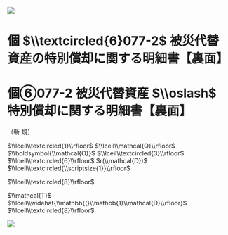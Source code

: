 ![](https://www.nta.go.jp/tmp/1866a090-163d-46b7-926f-869886bf73ce/images/ad3a7e41615d6d97435e1db96c8752932a9be91efe7b4960a8b04ccb0a31ff89.jpg)

# 個 $\\textcircled{6}077-2$ 被災代替資産の特別償却に関する明細書【裏面】

# 個⑥077-2 被災代替資産 $\\oslash$ 特別償却に関する明細書【裏面】

（新 規）

$\\lceil\\textcircled{1}\\rfloor$ $\\lceil\\mathcal{Q}\\rfloor$ $\\boldsymbol{\\mathcal{O}}$ $\\lceil\\textcircled{3}\\rfloor$ $\\lceil\\textcircled{6}\\rfloor$ $r(\\mathcal{D})$ $\\lceil\\textcircled{\\scriptsize{1}}\\rfloor$

$\\lceil\\textcircled{8}\\rfloor$

$\\mathcal{T}$ $\\lceil\\widehat{\\mathbb{(}\\mathbb{1}\\mathcal{D}\\rfloor}$ $\\lceil\\textcircled{8}\\rfloor$

![](https://www.nta.go.jp/tmp/1866a090-163d-46b7-926f-869886bf73ce/images/19800715953efafe52f491462602c871843eba742462a12987b1944c44c50775.jpg)